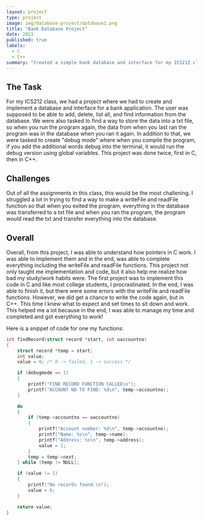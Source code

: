 ```yaml
---
layout: project
type: project
image: img/database-project/database1.png
title: "Bank Database Project"
date: 2023
published: true
labels:
  - C
  - C++
summary: "Created a simple bank database and interface for my ICS212 class."
---
```


## The Task
For my ICS212 class, we had a project where we had to create and implement a database and interface for a bank application. The user was supposed to be able to add, delete, list all, and find information from the database. We were also tasked to find a way to store the data into a txt file, so when you run the program again, the data from when you last ran the program was in the database when you ran it again. In addition to that, we were tasked to create "debug mode" where when you compile the program, if you add the additional words debug into the terminal, it would run the debug version using global variables. This project was done twice, first in C, then in C++.

## Challenges
Out of all the assignments in this class, this would be the most challening. I struggled a lot in trying to find a way to make a writeFile and readFile function so that when you exited the program, everything in the database was transferred to a txt file and when you ran the program, the program would read the txt and transfer everything into the database.

## Overall
Overall, from this project, I was able to understand how pointers in C work. I was able to implement them and in the end, was able to complete everything including the writeFile and readFile functions. This project not only taught me implementation and code, but it also help me realize how bad my study/work habits were. The first project was to implement this code in C and like most college students, I procrastinated. In the end, I was able to finish it, but there were some errors with the writeFile and readFile functions. However, we did get a chance to write the code again, but in C++. This time I knew what to expect and set times to sit down and work. This helped me a lot because in the end, I was able to manage my time and completed and got everything to work!

Here is a snippet of code for one my functions:
```c
int findRecord(struct record *start, int uaccountno)
{
    struct record *temp = start;
    int value;
    value = 0; /* 0 -> failed, 1 -> success */

    if (debugmode == 1)
    {
        printf("FIND RECORD FUNCTION CALLED\n");
        printf("ACCOUNT NO TO FIND: %d\n", temp->accountno);
    }

    do
    {
        if (temp->accountno == uaccountno)
        {
            printf("Account number: %d\n", temp->accountno);
            printf("Name: %s\n", temp->name);
            printf("Address: %s\n", temp->address);
            value = 1;
        }
        temp = temp->next;
    } while (temp != NULL);

    if (value != 1)
    {
        printf("No records found.\n");
        value = 0;
    }

    return value;
}
```
